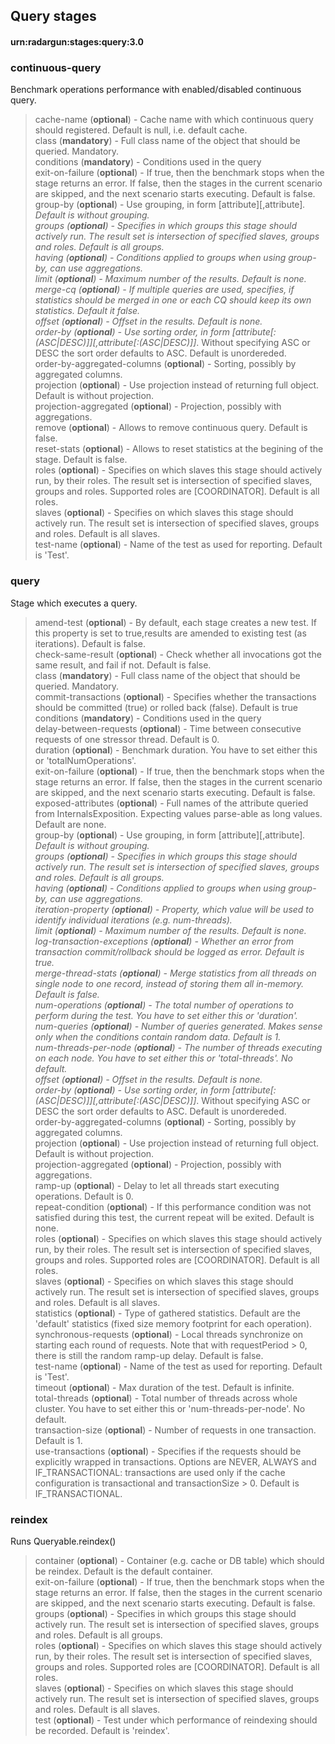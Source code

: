 ---
---

Query stages
------------

#### urn:radargun:stages:query:3.0

### continuous-query
Benchmark operations performance with enabled/disabled continuous query.
> cache-name (**optional**) - Cache name with which continuous query should registered. Default is null, i.e. default cache.  
> class (**mandatory**) - Full class name of the object that should be queried. Mandatory.  
> conditions (**mandatory**) - Conditions used in the query  
> exit-on-failure (**optional**) - If true, then the benchmark stops when the stage returns an error. If false, then the stages in the current scenario are skipped, and the next scenario starts executing. Default is false.  
> group-by (**optional**) - Use grouping, in form [attribute][,attribute]*. Default is without grouping.  
> groups (**optional**) - Specifies in which groups this stage should actively run. The result set is intersection of specified slaves, groups and roles. Default is all groups.  
> having (**optional**) - Conditions applied to groups when using group-by, can use aggregations.  
> limit (**optional**) - Maximum number of the results. Default is none.  
> merge-cq (**optional**) - If multiple queries are used, specifies, if statistics should be merged in one or each CQ should keep its own statistics. Default it false.  
> offset (**optional**) - Offset in the results. Default is none.  
> order-by (**optional**) - Use sorting order, in form [attribute[:(ASC|DESC)]][,attribute[:(ASC|DESC)]]*. Without specifying ASC or DESC the sort order defaults to ASC. Default is unordereded.  
> order-by-aggregated-columns (**optional**) - Sorting, possibly by aggregated columns.  
> projection (**optional**) - Use projection instead of returning full object. Default is without projection.  
> projection-aggregated (**optional**) - Projection, possibly with aggregations.  
> remove (**optional**) - Allows to remove continuous query. Default is false.  
> reset-stats (**optional**) - Allows to reset statistics at the begining of the stage. Default is false.  
> roles (**optional**) - Specifies on which slaves this stage should actively run, by their roles. The result set is intersection of specified slaves, groups and roles. Supported roles are [COORDINATOR]. Default is all roles.  
> slaves (**optional**) - Specifies on which slaves this stage should actively run. The result set is intersection of specified slaves, groups and roles. Default is all slaves.  
> test-name (**optional**) - Name of the test as used for reporting. Default is 'Test'.  

### query
Stage which executes a query.
> amend-test (**optional**) - By default, each stage creates a new test. If this property is set to true,results are amended to existing test (as iterations). Default is false.  
> check-same-result (**optional**) - Check whether all invocations got the same result, and fail if not. Default is false.  
> class (**mandatory**) - Full class name of the object that should be queried. Mandatory.  
> commit-transactions (**optional**) - Specifies whether the transactions should be committed (true) or rolled back (false). Default is true  
> conditions (**mandatory**) - Conditions used in the query  
> delay-between-requests (**optional**) - Time between consecutive requests of one stressor thread. Default is 0.  
> duration (**optional**) - Benchmark duration. You have to set either this or 'totalNumOperations'.  
> exit-on-failure (**optional**) - If true, then the benchmark stops when the stage returns an error. If false, then the stages in the current scenario are skipped, and the next scenario starts executing. Default is false.  
> exposed-attributes (**optional**) - Full names of the attribute queried from InternalsExposition. Expecting values parse-able as long values. Default are none.  
> group-by (**optional**) - Use grouping, in form [attribute][,attribute]*. Default is without grouping.  
> groups (**optional**) - Specifies in which groups this stage should actively run. The result set is intersection of specified slaves, groups and roles. Default is all groups.  
> having (**optional**) - Conditions applied to groups when using group-by, can use aggregations.  
> iteration-property (**optional**) - Property, which value will be used to identify individual iterations (e.g. num-threads).  
> limit (**optional**) - Maximum number of the results. Default is none.  
> log-transaction-exceptions (**optional**) - Whether an error from transaction commit/rollback should be logged as error. Default is true.  
> merge-thread-stats (**optional**) - Merge statistics from all threads on single node to one record, instead of storing them all in-memory. Default is false.  
> num-operations (**optional**) - The total number of operations to perform during the test. You have to set either this or 'duration'.  
> num-queries (**optional**) - Number of queries generated. Makes sense only when the conditions contain random data. Default is 1.  
> num-threads-per-node (**optional**) - The number of threads executing on each node. You have to set either this or 'total-threads'. No default.  
> offset (**optional**) - Offset in the results. Default is none.  
> order-by (**optional**) - Use sorting order, in form [attribute[:(ASC|DESC)]][,attribute[:(ASC|DESC)]]*. Without specifying ASC or DESC the sort order defaults to ASC. Default is unordereded.  
> order-by-aggregated-columns (**optional**) - Sorting, possibly by aggregated columns.  
> projection (**optional**) - Use projection instead of returning full object. Default is without projection.  
> projection-aggregated (**optional**) - Projection, possibly with aggregations.  
> ramp-up (**optional**) - Delay to let all threads start executing operations. Default is 0.  
> repeat-condition (**optional**) - If this performance condition was not satisfied during this test, the current repeat will be exited. Default is none.  
> roles (**optional**) - Specifies on which slaves this stage should actively run, by their roles. The result set is intersection of specified slaves, groups and roles. Supported roles are [COORDINATOR]. Default is all roles.  
> slaves (**optional**) - Specifies on which slaves this stage should actively run. The result set is intersection of specified slaves, groups and roles. Default is all slaves.  
> statistics (**optional**) - Type of gathered statistics. Default are the 'default' statistics (fixed size memory footprint for each operation).  
> synchronous-requests (**optional**) - Local threads synchronize on starting each round of requests. Note that with requestPeriod > 0, there is still the random ramp-up delay. Default is false.  
> test-name (**optional**) - Name of the test as used for reporting. Default is 'Test'.  
> timeout (**optional**) - Max duration of the test. Default is infinite.  
> total-threads (**optional**) - Total number of threads across whole cluster. You have to set either this or 'num-threads-per-node'. No default.  
> transaction-size (**optional**) - Number of requests in one transaction. Default is 1.  
> use-transactions (**optional**) - Specifies if the requests should be explicitly wrapped in transactions. Options are NEVER, ALWAYS and IF_TRANSACTIONAL: transactions are used only if the cache configuration is transactional and transactionSize > 0. Default is IF_TRANSACTIONAL.  

### reindex
Runs Queryable.reindex()
> container (**optional**) - Container (e.g. cache or DB table) which should be reindex. Default is the default container.  
> exit-on-failure (**optional**) - If true, then the benchmark stops when the stage returns an error. If false, then the stages in the current scenario are skipped, and the next scenario starts executing. Default is false.  
> groups (**optional**) - Specifies in which groups this stage should actively run. The result set is intersection of specified slaves, groups and roles. Default is all groups.  
> roles (**optional**) - Specifies on which slaves this stage should actively run, by their roles. The result set is intersection of specified slaves, groups and roles. Supported roles are [COORDINATOR]. Default is all roles.  
> slaves (**optional**) - Specifies on which slaves this stage should actively run. The result set is intersection of specified slaves, groups and roles. Default is all slaves.  
> test (**optional**) - Test under which performance of reindexing should be recorded. Default is 'reindex'.  

